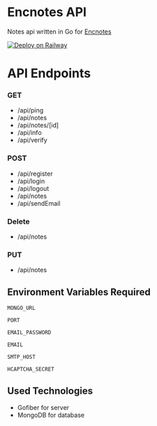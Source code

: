 # Encnotes API
Notes api written in Go for [Encnotes](https://github.com/aandrew-me/encnotes-client)

[![Deploy on Railway](https://railway.app/button.svg)](https://railway.app/template/5ZAVcm?referralCode=Z03iPU)

# API Endpoints

### GET
- /api/ping
- /api/notes
- /api/notes/[id]
- /api/info
- /api/verify

### POST
- /api/register
- /api/login
- /api/logout
- /api/notes
- /api/sendEmail


### Delete
- /api/notes

### PUT
- /api/notes

## Environment Variables Required

`MONGO_URL`

`PORT`

`EMAIL_PASSWORD`

`EMAIL`

`SMTP_HOST`

`HCAPTCHA_SECRET`

## Used Technologies
- Gofiber for server
- MongoDB for database